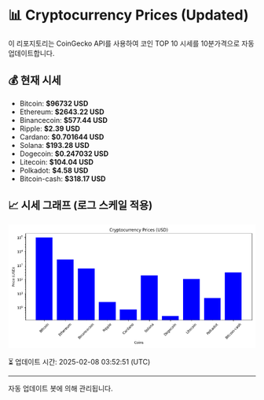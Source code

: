 
# 📊 Cryptocurrency Prices (Updated)

이 리포지토리는 CoinGecko API를 사용하여 코인 TOP 10 시세를 10분가격으로 자동 업데이트합니다.

## 💰 현재 시세
- Bitcoin: **$96732 USD**
- Ethereum: **$2643.22 USD**
- Binancecoin: **$577.44 USD**
- Ripple: **$2.39 USD**
- Cardano: **$0.701644 USD**
- Solana: **$193.28 USD**
- Dogecoin: **$0.247032 USD**
- Litecoin: **$104.04 USD**
- Polkadot: **$4.58 USD**
- Bitcoin-cash: **$318.17 USD**

## 📈 시세 그래프 (로그 스케일 적용)
![Crypto Prices](crypto_prices.png)

⏳ 업데이트 시간: 2025-02-08 03:52:51 (UTC)

---
자동 업데이트 봇에 의해 관리됩니다.
